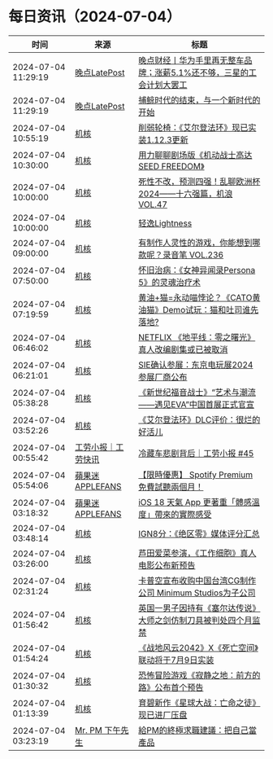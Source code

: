 ﻿# 每日资讯（2024-07-04）

|时间|来源|标题|
|---|---|---|
|2024-07-04 11:29:19|[晚点LatePost](https://feedpress.me/wx-postlate)|[​晚点财经丨华为手里再无整车品牌；涨薪5.1%还不够，三星的工会计划大罢工](http://mp.weixin.qq.com/s?__biz=MzU3Mjk1OTQ0Ng%3D%3D&mid=2247517791&idx=2&sn=4140e8249874c3876fab065b77624156)|
|2024-07-04 11:29:19|[晚点LatePost](https://feedpress.me/wx-postlate)|[捕鲸时代的结束，与一个新时代的开始](http://mp.weixin.qq.com/s?__biz=MzU3Mjk1OTQ0Ng%3D%3D&mid=2247517791&idx=1&sn=c296e67466aac090f962511b5aa99378)|
|2024-07-04 10:55:19|[机核](https://www.gcores.com/rss)|[削弱轮椅：《艾尔登法环》现已实装1.12.3更新](https://www.gcores.com/articles/184490)|
|2024-07-04 10:30:00|[机核](https://www.gcores.com/rss)|[用力聊聊剧场版《机动战士高达SEED FREEDOM》](https://www.gcores.com/videos/184123)|
|2024-07-04 10:00:00|[机核](https://www.gcores.com/rss)|[死性不改，预测四强！乱聊欧洲杯2024——十六强篇，机浪 VOL.47](https://www.gcores.com/radios/184476)|
|2024-07-04 10:00:00|[机核](https://www.gcores.com/rss)|[轻逸Lightness](https://www.gcores.com/articles/184446)|
|2024-07-04 09:00:00|[机核](https://www.gcores.com/rss)|[有制作人灵性的游戏，你能想到哪款呢？录音笔 VOL.236](https://www.gcores.com/radios/184475)|
|2024-07-04 07:50:00|[机核](https://www.gcores.com/rss)|[怀旧治病：《女神异闻录Persona 5》的灵魂治疗术](https://www.gcores.com/articles/184436)|
|2024-07-04 07:19:59|[机核](https://www.gcores.com/rss)|[黄油+猫=永动喵悖论？《CATO黄油猫》Demo试玩：猫和吐司谁先落地?](https://www.gcores.com/articles/184474)|
|2024-07-04 06:46:02|[机核](https://www.gcores.com/rss)|[NETFLIX 《地平线：零之曙光》真人改编剧集或已被取消](https://www.gcores.com/articles/184472)|
|2024-07-04 06:21:01|[机核](https://www.gcores.com/rss)|[SIE确认参展：东京电玩展2024参展厂商公布](https://www.gcores.com/articles/184470)|
|2024-07-04 05:38:28|[机核](https://www.gcores.com/rss)|[《新世纪福音战士》“艺术与潮流——遇见EVA”中国首展正式官宣](https://www.gcores.com/articles/184469)|
|2024-07-04 03:52:26|[机核](https://www.gcores.com/rss)|[《艾尔登法环》DLC评价：很烂的好活儿](https://www.gcores.com/articles/184449)|
|2024-07-04 00:55:42|[工劳小报｜工劳快讯](https://newsletter.laborinfocn.com/rss)|[冷藏车悲剧背后｜工劳小报 #45](https://feed.laborinfocn6.com/issue45/)|
|2024-07-04 05:54:06|[蘋果迷 APPLEFANS](https://applefans.today/feed/)|[【限時優惠】 Spotify Premium 免費試聽兩個月！](https://applefans.today/2024-07-spotify-new-subscribers-free-months/)|
|2024-07-04 03:18:32|[蘋果迷 APPLEFANS](https://applefans.today/feed/)|[iOS 18 天氣 App 更著重「體感溫度」帶來的實際感受](https://applefans.today/2024-ios-18-weather-app-new-features/)|
|2024-07-04 03:48:14|[机核](https://www.gcores.com/rss)|[IGN8分：《绝区零》媒体评分汇总](https://www.gcores.com/articles/184467)|
|2024-07-04 03:26:00|[机核](https://www.gcores.com/rss)|[芦田爱菜参演，《工作细胞》真人电影公布新预告](https://www.gcores.com/articles/184466)|
|2024-07-04 02:31:24|[机核](https://www.gcores.com/rss)|[卡普空宣布收购中国台湾CG制作公司 Minimum Studios为子公司](https://www.gcores.com/articles/184464)|
|2024-07-04 01:56:42|[机核](https://www.gcores.com/rss)|[英国一男子因持有《塞尔达传说》大师之剑仿制刀具被判处四个月监禁](https://www.gcores.com/articles/184461)|
|2024-07-04 01:54:24|[机核](https://www.gcores.com/rss)|[《战地风云2042》X《死亡空间》联动将于7月9日实装](https://www.gcores.com/articles/184462)|
|2024-07-04 01:30:32|[机核](https://www.gcores.com/rss)|[恐怖冒险游戏《寂静之地：前方的路》公布首个预告](https://www.gcores.com/articles/184459)|
|2024-07-04 01:13:39|[机核](https://www.gcores.com/rss)|[育碧新作《星球大战：亡命之徒》现已进厂压盘](https://www.gcores.com/articles/184458)|
|2024-07-04 03:23:19|[Mr. PM 下午先生](http://feeds.feedburner.com/pmmustknow)|[給PM的終極求職建議：把自己當產品](https://mrpm.cc/?p=1671)|

